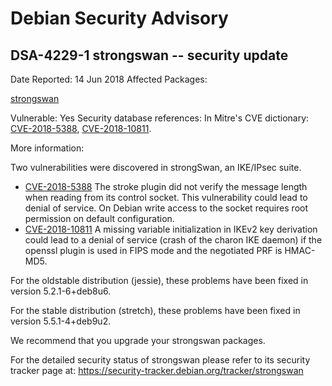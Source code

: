 
Debian Security Advisory
========================


DSA-4229-1 strongswan -- security update
----------------------------------------



Date Reported:
14 Jun 2018
Affected Packages:

[strongswan](https://packages.debian.org/src:strongswan)

Vulnerable:
Yes
Security database references:
In Mitre's CVE dictionary: [CVE-2018-5388](https://security-tracker.debian.org/tracker/CVE-2018-5388), [CVE-2018-10811](https://security-tracker.debian.org/tracker/CVE-2018-10811).  

More information:

Two vulnerabilities were discovered in strongSwan, an IKE/IPsec suite.


* [CVE-2018-5388](https://security-tracker.debian.org/tracker/CVE-2018-5388)
The stroke plugin did not verify the message length when reading from its
 control socket. This vulnerability could lead to denial of service. On
 Debian write access to the socket requires root permission on default
 configuration.
* [CVE-2018-10811](https://security-tracker.debian.org/tracker/CVE-2018-10811)
A missing variable initialization in IKEv2 key derivation could lead to a
 denial of service (crash of the charon IKE daemon) if the openssl plugin is
 used in FIPS mode and the negotiated PRF is HMAC-MD5.


For the oldstable distribution (jessie), these problems have been fixed
in version 5.2.1-6+deb8u6.


For the stable distribution (stretch), these problems have been fixed in
version 5.5.1-4+deb9u2.


We recommend that you upgrade your strongswan packages.


For the detailed security status of strongswan please refer to
its security tracker page at:
<https://security-tracker.debian.org/tracker/strongswan>






